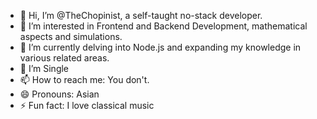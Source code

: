 - 👋 Hi, I’m @TheChopinist, a self-taught no-stack developer.
- 👀 I’m interested in Frontend and Backend Development, mathematical aspects and simulations.
- 🌱 I’m currently delving into Node.js and expanding my knowledge in various related areas.
- 💞️ I’m Single
- 📫 How to reach me: You don't.
- 😄 Pronouns: Asian
- ⚡ Fun fact: I love classical music
